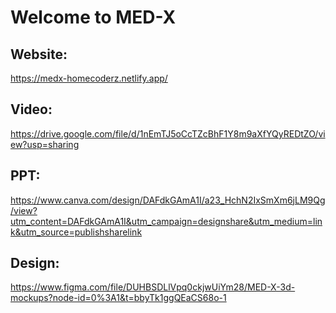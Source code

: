 <h1>Welcome to MED-X </h1>

## Website:
 https://medx-homecoderz.netlify.app/
## Video:
https://drive.google.com/file/d/1nEmTJ5oCcTZcBhF1Y8m9aXfYQyREDtZO/view?usp=sharing
## PPT:
https://www.canva.com/design/DAFdkGAmA1I/a23_HchN2IxSmXm6jLM9Qg/view?utm_content=DAFdkGAmA1I&utm_campaign=designshare&utm_medium=link&utm_source=publishsharelink
## Design:
https://www.figma.com/file/DUHBSDLlVpq0ckjwUiYm28/MED-X-3d-mockups?node-id=0%3A1&t=bbyTk1ggQEaCS68o-1
